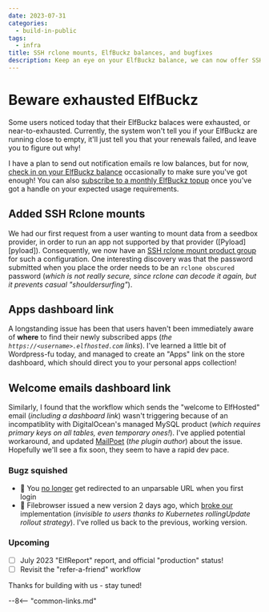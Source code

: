 ```yaml
---
date: 2023-07-31
categories:
  - build-in-public
tags:
  - infra
title: SSH rclone mounts, ElfBuckz balances, and bugfixes
description: Keep an eye on your ElfBuckz balance, we can now offer SSH-based rclone mounts, and user dashboards should be easier to find!
---
```


# Beware exhausted ElfBuckz

Some users noticed today that their ElfBuckz balaces were exhausted, or near-to-exhausted. Currently, the system won't tell you if your ElfBuckz are running close to empty, it'll just tell you that your renewals failed, and leave you to figure out why!

I have a plan to send out notification emails re low balances, but for now, [check in on your ElfBuckz balance](https://store.elfhosted.com/my-account/account-funds/) occasionally to make sure you've got enough! You can also [subscribe to a monthly ElfBuckz topup](https://store.elfhosted.com/product/elfbuckz-topup/) once you've got a handle on your expected usage requirements.

## Added SSH Rclone mounts

We had our first request from a user wanting to mount data from a seedbox provider, in order to run an app not supported by that provider ([Pyload][pyload]). Consequently, we now have an [SSH rclone mount product group](https://store.elfhosted.com/product/rclone-ssh-mount/) for such a configuration. One interesting discovery was that the password submitted when you place the order needs to be an `rclone obscured` password (*which is not really secure, since rclone can decode it again, but it prevents casual "shouldersurfing"*).

<!-- more -->

## Apps dashboard link

A longstanding issue has been that users haven't been immediately aware of **where** to find their newly subscribed apps (*the `https://<username>.elfhosted.com` links*). I've learned a little bit of Wordpress-fu today, and managed to create an "Apps" link on the store dashboard, which should direct you to your personal apps collection!

## Welcome emails dashboard link

Similarly, I found that the workflow which sends the "welcome to ElfHosted" email (*including a dashboard link*) wasn't triggering because of an incompatiblity with DigitalOcean's managed MySQL product (*which requires primary keys on all tables, even temporary ones!*). I've applied potential workaround, and updated [MailPoet](https://wordpress.org/plugins/mailpoet/) (*the plugin author*) about the issue. Hopefully we'll see a fix soon, they seem to have a rapid dev pace.

### Bugz squished

* :bug: You [no longer](https://plugins.trac.wordpress.org/changeset?sfp_email=&sfph_mail=&reponame=&new=2945391%40ownid-passwordless-login%2Ftrunk&old=2922905%40ownid-passwordless-login%2Ftrunk&sfp_email=&sfph_mail=) get redirected to an unparsable URL when you first login
* :bug: Filebrowser issued a new version 2 days ago, which [broke our](https://github.com/filebrowser/filebrowser/issues/2576) implementation (*invisible to users thanks to Kubernetes rollingUpdate rollout strategy*). I've rolled us back to the previous, working version.

### Upcoming

* [ ] July 2023 "ElfReport" report, and official "production" status!
* [ ] Revisit the "refer-a-friend" workflow

Thanks for building with us - stay tuned!

--8<-- "common-links.md"